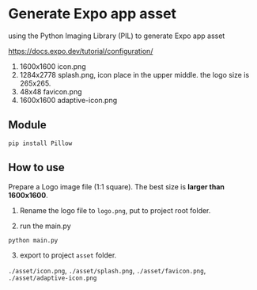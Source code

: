 # Generate Expo app asset

using the Python Imaging Library (PIL) to generate Expo app asset

https://docs.expo.dev/tutorial/configuration/

1. 1600x1600 icon.png
2. 1284x2778 splash.png, icon place in the upper middle. the logo size is 265x265.
3. 48x48 favicon.png
4. 1600x1600 adaptive-icon.png

## Module

`pip install Pillow`

## How to use

Prepare a Logo image file (1:1 square). The best size is **larger than 1600x1600**.

1. Rename the logo file to `logo.png`, put to project root folder.

2. run the main.py

`python main.py`

3. export to project `asset` folder.

`./asset/icon.png`, 
`./asset/splash.png`, 
`./asset/favicon.png`, 
`./asset/adaptive-icon.png`
